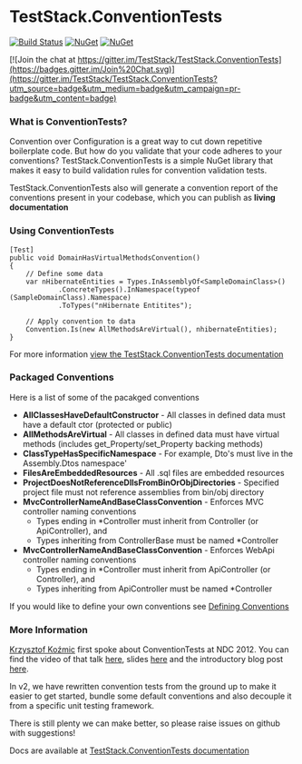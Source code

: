 TestStack.ConventionTests
=========================

[![Build Status](https://ci.appveyor.com/api/projects/status/github/TestSTack/TestStack.ConventionTests?branch=master&svg=true)](https://ci.appveyor.com/project/TestStack/TestStack.ConventionTests) 
[![NuGet](https://img.shields.io/nuget/dt/TestStack.ConventionTests.svg)](https://www.nuget.org/packages/TestStack.ConventionTests) 
[![NuGet](https://img.shields.io/nuget/vpre/TestStack.ConventionTests.svg)](https://www.nuget.org/packages/TestStack.ConventionTests)

[![Join the chat at https://gitter.im/TestStack/TestStack.ConventionTests](https://badges.gitter.im/Join%20Chat.svg)](https://gitter.im/TestStack/TestStack.ConventionTests?utm_source=badge&utm_medium=badge&utm_campaign=pr-badge&utm_content=badge)

### What is ConventionTests?
Convention over Configuration is a great way to cut down repetitive boilerplate code. 
But how do you validate that your code adheres to your conventions? 
TestStack.ConventionTests is a simple NuGet library that makes it easy to build validation rules for convention validation tests.

TestStack.ConventionTests also will generate a convention report of the conventions present in your codebase, which you can publish as **living documentation**

### Using Con­ven­tion­Tests

    [Test]
    public void DomainHasVirtualMethodsConvention()
    {
        // Define some data
        var nHibernateEntities = Types.InAssemblyOf<SampleDomainClass>()
                .ConcreteTypes().InNamespace(typeof (SampleDomainClass).Namespace)
                .ToTypes("nHibernate Entitites");

        // Apply convention to data
        Convention.Is(new AllMethodsAreVirtual(), nhibernateEntities);
    }

For more information [view the TestStack.ConventionTests documentation](http://conventiontests.teststack.net/docs/)

### Packaged Conventions
Here is a list of some of the pacakged conventions

 - **AllClassesHaveDefaultConstructor** - All classes in defined data must have a default ctor (protected or public)
 - **AllMethodsAreVirtual** - All classes in defined data must have virtual methods (includes get_Property/set_Property backing methods)
 - **ClassTypeHasSpecificNamespace** - For example, Dto's must live in the Assembly.Dtos namespace'
 - **FilesAreEmbeddedResources** - All .sql files are embedded resources
 - **ProjectDoesNotReferenceDllsFromBinOrObjDirectories** - Specified project file must not reference assemblies from bin/obj directory
 - **MvcControllerNameAndBaseClassConvention** - Enforces MVC controller naming conventions
    - Types ending in *Controller must inherit from Controller (or ApiController), and
    - Types inheriting from ControllerBase must be named *Controller
 - **MvcControllerNameAndBaseClassConvention** - Enforces WebApi controller naming conventions
    - Types ending in *Controller must inherit from ApiController (or Controller), and
    - Types inheriting from ApiController must be named *Controller

If you would like to define your own conventions see [Defining Conventions](http://conventiontests.teststack.net/docs/getting-started#section-defining-conventions)

### More Information
[Krzysztof Koźmic](https://github.com/kkozmic) first spoke about ConventionTests at NDC 2012. You can find the video of that talk [here](http://vimeo.com/43676874), slides [here](http://kozmic.pl/presentations/) and the introductory blog post [here](http://kozmic.pl/2012/06/14/using-conventiontests/).

In v2, we have rewritten convention tests from the ground up to make it easier to get started, bundle some default conventions and also decouple it from a specific unit testing framework.

There is still plenty we can make better, so please raise issues on github with suggestions!

Docs are available at [TestStack.ConventionTests documentation](http://conventiontests.teststack.net/docs/)
